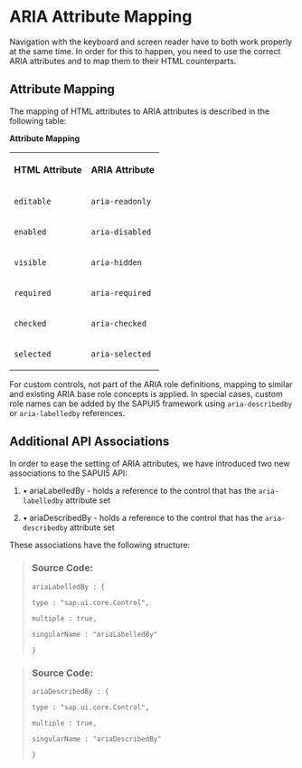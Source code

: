 <!-- loio3e9c0104db864fbabc9fc786cbdf76a4 -->

# ARIA Attribute Mapping

Navigation with the keyboard and screen reader have to both work properly at the same time. In order for this to happen, you need to use the correct ARIA attributes and to map them to their HTML counterparts.



## Attribute Mapping

The mapping of HTML attributes to ARIA attributes is described in the following table:

**Attribute Mapping**


<table>
<tr>
<th valign="top">

HTML Attribute



</th>
<th valign="top">

ARIA Attribute



</th>
</tr>
<tr>
<td valign="top">

`editable` 



</td>
<td valign="top">

`aria-readonly` 



</td>
</tr>
<tr>
<td valign="top">

`enabled` 



</td>
<td valign="top">

`aria-disabled` 



</td>
</tr>
<tr>
<td valign="top">

`visible` 



</td>
<td valign="top">

`aria-hidden` 



</td>
</tr>
<tr>
<td valign="top">

`required` 



</td>
<td valign="top">

`aria-required` 



</td>
</tr>
<tr>
<td valign="top">

`checked` 



</td>
<td valign="top">

`aria-checked` 



</td>
</tr>
<tr>
<td valign="top">

`selected` 



</td>
<td valign="top">

`aria-selected` 



</td>
</tr>
</table>

For custom controls, not part of the ARIA role definitions, mapping to similar and existing ARIA base role concepts is applied. In special cases, custom role names can be added by the SAPUI5 framework using `aria-describedby` or `aria-labelledby` references.



## Additional API Associations

In order to ease the setting of ARIA attributes, we have introduced two new associations to the SAPUI5 API:

1.  • ariaLabelledBy - holds a reference to the control that has the `aria-labelledby` attribute set

2.  • ariaDescribedBy - holds a reference to the control that has the `aria-describedby` attribute set


These associations have the following structure:

> ### Source Code:  
> ```
> ariaLabelledBy : {
> 
> type : "sap.ui.core.Control",
> 
> multiple : true,
> 
> singularName : "ariaLabelledBy"
> 
> }
> 
> ```

> ### Source Code:  
> ```
> ariaDescribedBy : {
> 
> type : "sap.ui.core.Control",
> 
> multiple : true,
> 
> singularName : "ariaDescribedBy"
> 
> }
> 
> ```

